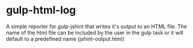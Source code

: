 # gulp-html-log
A simple reporter for gulp-jshint that writes it's output to an HTML file. The name of the html file can be included by the user in the gulp task or it will default to a predefined name (jshint-output.html)
